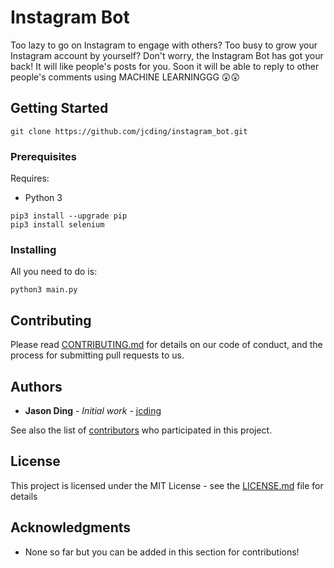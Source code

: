 # Instagram Bot

Too lazy to go on Instagram to engage with others? Too busy to grow your Instagram account by yourself? Don't worry, the Instagram Bot has got your back! It will like people's posts for you. Soon it will be able to reply to other people's comments using MACHINE LEARNINGGG 😲😲

## Getting Started

```
git clone https://github.com/jcding/instagram_bot.git
```

### Prerequisites

Requires:
* Python 3

```
pip3 install --upgrade pip
pip3 install selenium
```

### Installing

All you need to do is:

```
python3 main.py
```

## Contributing

Please read [CONTRIBUTING.md](https://gist.github.com/PurpleBooth/b24679402957c63ec426) for details on our code of conduct, and the process for submitting pull requests to us.

## Authors

* **Jason Ding** - *Initial work* - [jcding](https://github.com/jcding)

See also the list of [contributors](https://github.com/your/project/contributors) who participated in this project.

## License

This project is licensed under the MIT License - see the [LICENSE.md](LICENSE.md) file for details

## Acknowledgments

* None so far but you can be added in this section for contributions!
